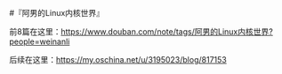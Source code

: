#『阿男的Linux内核世界』

前8篇在这里：https://www.douban.com/note/tags/阿男的Linux内核世界?people=weinanli

后续在这里：https://my.oschina.net/u/3195023/blog/817153